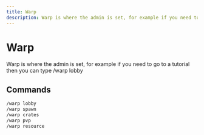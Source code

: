 ```yaml
---
title: Warp
description: Warp is where the admin is set, for example if you need to go to a tutorial then you can type /warp lobby
---
```


# Warp

Warp is where the admin is set, for example if you need to go to a tutorial then you can type /warp lobby

## Commands

```bash
/warp lobby
/warp spawn
/warp crates
/warp pvp
/warp resource
```
